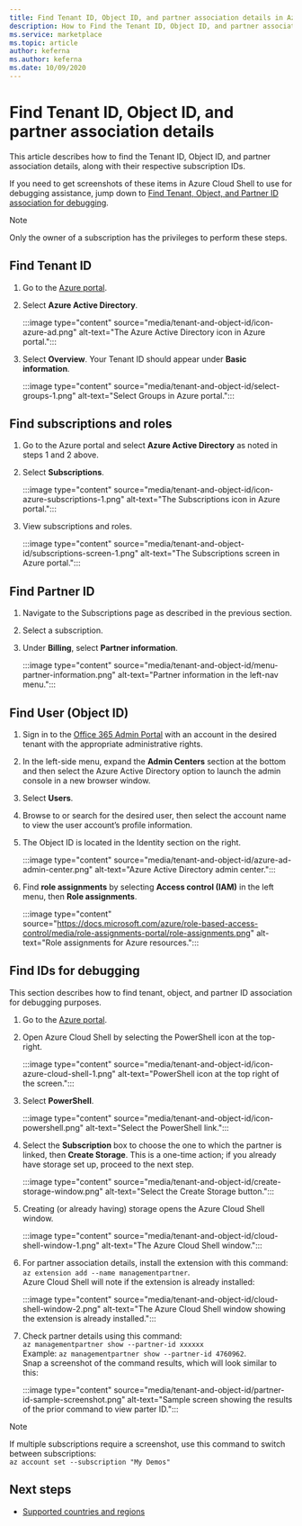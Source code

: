 ```yaml
---
title: Find Tenant ID, Object ID, and partner association details in Azure Marketplace
description: How to Find the Tenant ID, Object ID, and partner association details of a subscription ID in the Azure Marketplace.
ms.service: marketplace
ms.topic: article
author: keferna
ms.author: keferna
ms.date: 10/09/2020
---
```


# Find Tenant ID, Object ID, and partner association details

This article describes how to find the Tenant ID, Object ID, and partner association details, along with their respective subscription IDs.

If you need to get screenshots of these items in Azure Cloud Shell to use for debugging assistance, jump down to [Find Tenant, Object, and Partner ID association for debugging](#find-ids-for-debugging).

>[!Note]
> Only the owner of a subscription has the privileges to perform these steps.

## Find Tenant ID

1. Go to the [Azure portal](https://ms.portal.azure.com/).
2. Select **Azure Active Directory**.

    :::image type="content" source="media/tenant-and-object-id/icon-azure-ad.png" alt-text="The Azure Active Directory icon in Azure portal.":::

3. Select **Overview**. Your Tenant ID should appear under **Basic information**.

    :::image type="content" source="media/tenant-and-object-id/select-groups-1.png" alt-text="Select Groups in Azure portal.":::

## Find subscriptions and roles

1. Go to the Azure portal and select **Azure Active Directory** as noted in steps 1 and 2 above.
2. Select **Subscriptions**.

    :::image type="content" source="media/tenant-and-object-id/icon-azure-subscriptions-1.png" alt-text="The Subscriptions icon in Azure portal.":::

3. View subscriptions and roles.

    :::image type="content" source="media/tenant-and-object-id/subscriptions-screen-1.png" alt-text="The Subscriptions screen in Azure portal.":::

## Find Partner ID

1. Navigate to the Subscriptions page as described in the previous section.
2. Select a subscription.
3. Under **Billing**, select **Partner information**.

    :::image type="content" source="media/tenant-and-object-id/menu-partner-information.png" alt-text="Partner information in the left-nav menu.":::

## Find User (Object ID)

1. Sign in to the [Office 365 Admin Portal](https://portal.office.com/adminportal/home) with an account in the desired tenant with the appropriate administrative rights.
2. In the left-side menu, expand the **Admin Centers** section at the bottom and then select the Azure Active Directory option to launch the admin console in a new browser window.
3. Select **Users**.
4. Browse to or search for the desired user, then select the account name to view the user account’s profile information.
5. The Object ID is located in the Identity section on the right.

    :::image type="content" source="media/tenant-and-object-id/azure-ad-admin-center.png" alt-text="Azure Active Directory admin center.":::

6. Find **role assignments** by selecting **Access control (IAM)** in the left menu, then **Role assignments**.

    :::image type="content" source="https://docs.microsoft.com/azure/role-based-access-control/media/role-assignments-portal/role-assignments.png" alt-text="Role assignments for Azure resources.":::

## Find IDs for debugging

This section describes how to find tenant, object, and partner ID association for debugging purposes.

1. Go to the [Azure portal](https://ms.portal.azure.com/).
2. Open Azure Cloud Shell by selecting the PowerShell icon at the top-right.

    :::image type="content" source="media/tenant-and-object-id/icon-azure-cloud-shell-1.png" alt-text="PowerShell icon at the top right of the screen.":::

3. Select **PowerShell**.

    :::image type="content" source="media/tenant-and-object-id/icon-powershell.png" alt-text="Select the PowerShell link.":::

4. Select the **Subscription** box to choose the one to which the partner is linked, then **Create Storage**. This is a one-time action; if you already have storage set up, proceed to the next step.

    :::image type="content" source="media/tenant-and-object-id/create-storage-window.png" alt-text="Select the Create Storage button.":::

5. Creating (or already having) storage opens the Azure Cloud Shell window.

    :::image type="content" source="media/tenant-and-object-id/cloud-shell-window-1.png" alt-text="The Azure Cloud Shell window.":::

6. For partner association details, install the extension with this command:<br>`az extension add --name managementpartner`.<br>Azure Cloud Shell will note if the extension is already installed:

    :::image type="content" source="media/tenant-and-object-id/cloud-shell-window-2.png" alt-text="The Azure Cloud Shell window showing the extension is already installed.":::

7. Check partner details using this command:<br>`az managementpartner show --partner-id xxxxxx`<br>Example: `az managementpartner show --partner-id 4760962`.<br>Snap a screenshot of the command results, which will look similar to this:

    :::image type="content" source="media/tenant-and-object-id/partner-id-sample-screenshot.png" alt-text="Sample screen showing the results of the prior command to view parter ID.":::

>[!NOTE]
>If multiple subscriptions require a screenshot, use this command to switch between subscriptions:<br>`az account set --subscription "My Demos"`

## Next steps

- [Supported countries and regions](sell-from-countries.md)